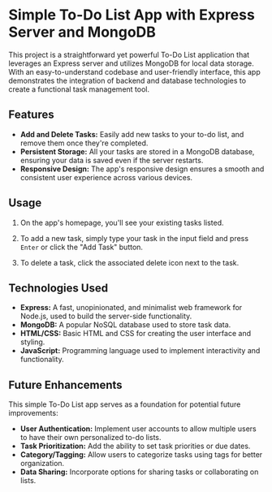 # Simple To-Do List App with Express Server and MongoDB


This project is a straightforward yet powerful To-Do List application that leverages an Express server and utilizes MongoDB for local data storage. With an easy-to-understand codebase and user-friendly interface, this app demonstrates the integration of backend and database technologies to create a functional task management tool.

## Features

- **Add and Delete Tasks:** Easily add new tasks to your to-do list, and remove them once they're completed.
- **Persistent Storage:** All your tasks are stored in a MongoDB database, ensuring your data is saved even if the server restarts.
- **Responsive Design:** The app's responsive design ensures a smooth and consistent user experience across various devices.
## Usage

1. On the app's homepage, you'll see your existing tasks listed.

2. To add a new task, simply type your task in the input field and press `Enter` or click the "Add Task" button.

3. To delete a task, click the associated delete icon next to the task.

## Technologies Used

- **Express:** A fast, unopinionated, and minimalist web framework for Node.js, used to build the server-side functionality.
- **MongoDB:** A popular NoSQL database used to store task data.
- **HTML/CSS:** Basic HTML and CSS for creating the user interface and styling.
- **JavaScript:** Programming language used to implement interactivity and functionality.

## Future Enhancements

This simple To-Do List app serves as a foundation for potential future improvements:

- **User Authentication:** Implement user accounts to allow multiple users to have their own personalized to-do lists.
- **Task Prioritization:** Add the ability to set task priorities or due dates.
- **Category/Tagging:** Allow users to categorize tasks using tags for better organization.
- **Data Sharing:** Incorporate options for sharing tasks or collaborating on lists.

